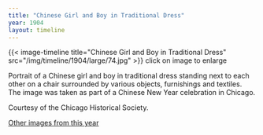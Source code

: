 ```yaml
---
title: "Chinese Girl and Boy in Traditional Dress"
year: 1904
layout: timeline
---
```


{{< image-timeline title="Chinese Girl and Boy in Traditional Dress" src="/img/timeline/1904/large/74.jpg" >}}
click on image to enlarge

Portrait of a Chinese girl and boy in traditional dress standing next to each other on a chair surrounded by various objects, furnishings and textiles. The image was taken as part of a Chinese New Year celebration in Chicago. 

Courtesy of the Chicago Historical Society.

[Other images from this year](/historical/timeline/1904)